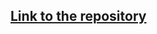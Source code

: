 ## [Link to the repository](https://github.com/SonTrungTo/docker-hy.github.io/blob/master/docker-compose.yml)